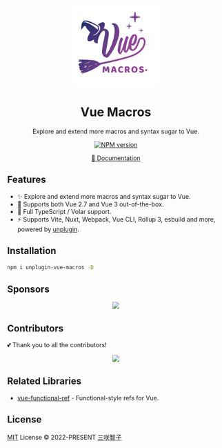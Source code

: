 <p align="center">
  <img src="./docs/public/logo.svg" width="200px" />
</p>

<h1 align="center">Vue Macros</h1>

<p align="center">Explore and extend more macros and syntax sugar to Vue.</p>

<p align="center">
  <a href="https://npmjs.com/package/unplugin-vue-macros">
    <img src="https://img.shields.io/npm/v/unplugin-vue-macros.svg" alt="NPM version">
  </a>
</p>

<p align="center">
  <a href="https://vue-macros.sxzz.moe/">📜 Documentation</a>
</p>

## Features

- ✨ Explore and extend more macros and syntax sugar to Vue.
- 💚 Supports both Vue 2.7 and Vue 3 out-of-the-box.
- 🦾 Full TypeScript / Volar support.
- ⚡️ Supports Vite, Nuxt, Webpack, Vue CLI, Rollup 3, esbuild and more, powered by [unplugin](https://github.com/unjs/unplugin).

## Installation

```bash
npm i unplugin-vue-macros -D
```

## Sponsors

<p align="center">
  <a href="https://cdn.jsdelivr.net/gh/sxzz/sponsors/sponsors.svg">
    <img src='https://cdn.jsdelivr.net/gh/sxzz/sponsors/sponsors.svg'/>
  </a>
</p>

## Contributors

💕 Thank you to all the contributors!

<p align="center">
  <a href="https://github.com/sxzz/unplugin-vue-macros/graphs/contributors">
    <img src="https://contrib.rocks/image?repo=sxzz/unplugin-vue-macros" />
  </a>
</p>

## Related Libraries

- [vue-functional-ref](https://github.com/sxzz/vue-functional-ref) - Functional-style refs for Vue.

## License

[MIT](./LICENSE) License © 2022-PRESENT [三咲智子](https://github.com/sxzz)
